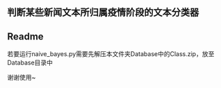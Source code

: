 ## 判断某些新闻文本所归属疫情阶段的文本分类器

## Readme

若要运行naive_bayes.py需要先解压本文件夹Database中的Class.zip，放至Database目录中

谢谢使用~